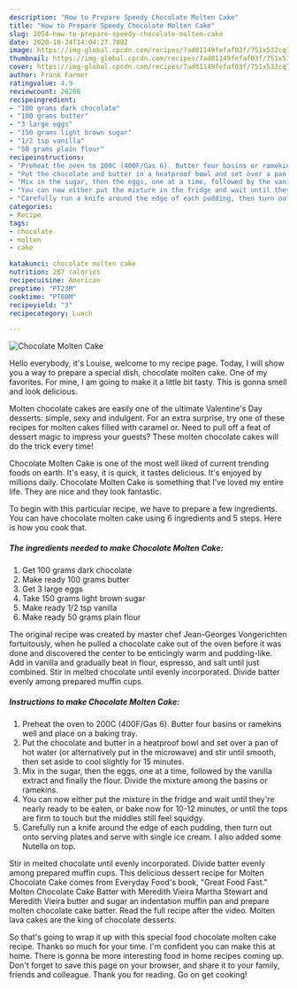 ```yaml
---
description: "How to Prepare Speedy Chocolate Molten Cake"
title: "How to Prepare Speedy Chocolate Molten Cake"
slug: 1054-how-to-prepare-speedy-chocolate-molten-cake
date: 2020-10-24T14:04:27.700Z
image: https://img-global.cpcdn.com/recipes/7ad01149fefaf03f/751x532cq70/chocolate-molten-cake-recipe-main-photo.jpg
thumbnail: https://img-global.cpcdn.com/recipes/7ad01149fefaf03f/751x532cq70/chocolate-molten-cake-recipe-main-photo.jpg
cover: https://img-global.cpcdn.com/recipes/7ad01149fefaf03f/751x532cq70/chocolate-molten-cake-recipe-main-photo.jpg
author: Frank Farmer
ratingvalue: 4.9
reviewcount: 26208
recipeingredient:
- "100 grams dark chocolate"
- "100 grams butter"
- "3 large eggs"
- "150 grams light brown sugar"
- "1/2 tsp vanilla"
- "50 grams plain flour"
recipeinstructions:
- "Preheat the oven to 200C (400F/Gas 6). Butter four basins or ramekins well and place on a baking tray."
- "Put the chocolate and butter in a heatproof bowl and set over a pan of hot water (or alternatively put in the microwave) and stir until smooth, then set aside to cool slightly for 15 minutes."
- "Mix in the sugar, then the eggs, one at a time, followed by the vanilla extract and finally the flour. Divide the mixture among the basins or ramekins."
- "You can now either put the mixture in the fridge and wait until they&#39;re nearly ready to be eaten, or bake now for 10-12 minutes, or until the tops are firm to touch but the middles still feel squidgy."
- "Carefully run a knife around the edge of each pudding, then turn out onto serving plates and serve with single ice cream. I also added some Nutella on top."
categories:
- Recipe
tags:
- chocolate
- molten
- cake

katakunci: chocolate molten cake 
nutrition: 287 calories
recipecuisine: American
preptime: "PT23M"
cooktime: "PT60M"
recipeyield: "3"
recipecategory: Lunch

---
```



![Chocolate Molten Cake](https://img-global.cpcdn.com/recipes/7ad01149fefaf03f/751x532cq70/chocolate-molten-cake-recipe-main-photo.jpg)

Hello everybody, it's Louise, welcome to my recipe page. Today, I will show you a way to prepare a special dish, chocolate molten cake. One of my favorites. For mine, I am going to make it a little bit tasty. This is gonna smell and look delicious.

Molten chocolate cakes are easily one of the ultimate Valentine&#39;s Day desserts: simple, sexy and indulgent. For an extra surprise, try one of these recipes for molten cakes filled with caramel or. Need to pull off a feat of dessert magic to impress your guests? These molten chocolate cakes will do the trick every time!

Chocolate Molten Cake is one of the most well liked of current trending foods on earth. It's easy, it is quick, it tastes delicious. It's enjoyed by millions daily. Chocolate Molten Cake is something that I've loved my entire life. They are nice and they look fantastic.


To begin with this particular recipe, we have to prepare a few ingredients. You can have chocolate molten cake using 6 ingredients and 5 steps. Here is how you cook that.

<!--inarticleads1-->

##### The ingredients needed to make Chocolate Molten Cake:

1. Get 100 grams dark chocolate
1. Make ready 100 grams butter
1. Get 3 large eggs
1. Take 150 grams light brown sugar
1. Make ready 1/2 tsp vanilla
1. Make ready 50 grams plain flour


The original recipe was created by master chef Jean-Georges Vongerichten fortuitously, when he pulled a chocolate cake out of the oven before it was done and discovered the center to be enticingly warm and pudding-like. Add in vanilla and gradually beat in flour, espresso, and salt until just combined. Stir in melted chocolate until evenly incorporated. Divide batter evenly among prepared muffin cups. 

<!--inarticleads2-->

##### Instructions to make Chocolate Molten Cake:

1. Preheat the oven to 200C (400F/Gas 6). Butter four basins or ramekins well and place on a baking tray.
1. Put the chocolate and butter in a heatproof bowl and set over a pan of hot water (or alternatively put in the microwave) and stir until smooth, then set aside to cool slightly for 15 minutes.
1. Mix in the sugar, then the eggs, one at a time, followed by the vanilla extract and finally the flour. Divide the mixture among the basins or ramekins.
1. You can now either put the mixture in the fridge and wait until they&#39;re nearly ready to be eaten, or bake now for 10-12 minutes, or until the tops are firm to touch but the middles still feel squidgy.
1. Carefully run a knife around the edge of each pudding, then turn out onto serving plates and serve with single ice cream. I also added some Nutella on top.


Stir in melted chocolate until evenly incorporated. Divide batter evenly among prepared muffin cups. This delicious dessert recipe for Molten Chocolate Cake comes from Everyday Food&#39;s book, &#34;Great Food Fast.&#34; Molten Chocolate Cake Batter with Meredith Vieira Martha Stewart and Meredith Vieira butter and sugar an indentation muffin pan and prepare molten chocolate cake batter. Read the full recipe after the video. Molten lava cakes are the king of chocolate desserts. 

So that's going to wrap it up with this special food chocolate molten cake recipe. Thanks so much for your time. I'm confident you can make this at home. There is gonna be more interesting food in home recipes coming up. Don't forget to save this page on your browser, and share it to your family, friends and colleague. Thank you for reading. Go on get cooking!

